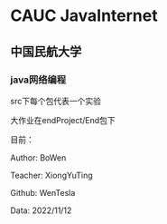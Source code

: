 # CAUC JavaInternet
## 中国民航大学
### java网络编程

src下每个包代表一个实验

大作业在endProject/End包下

目前：






Author: BoWen

Teacher: XiongYuTing

Github: WenTesla

Data: 2022/11/12
